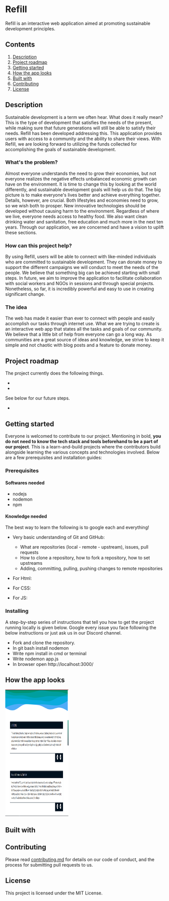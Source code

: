 # Refill

Refill is an interactive web application aimed at promoting sustainable development principles.

## Contents

1. [Description](#description)
1. [Project roadmap](#project-roadmap)
1. [Getting started](#getting-started)
1. [How the app looks](#how-the-app-looks)
1. [Built with](#built-with)
1. [Contributing](#contributing)
1. [License](#license)

## Description

Sustainable development is a term we often hear. What does it really mean? This is the type of development that satisfies the needs of the present, while making sure that future generations will still be able to satisfy their needs. Refill has been developed addressing this. This application provides users with access to a community and the ability to share their views. With Refill, we are looking forward to utilizing the funds collected for accomplishing the goals of sustainable development.


### What's the problem?

Almost everyone understands the need to grow their economies, but not everyone realizes the negative effects unbalanced economic growth can have on the environment. It is time to change this by looking at the world differently, and sustainable development goals will help us do that. The big picture is to make everyone's lives better and achieve everything together. Details, however, are crucial. Both lifestyles and economies need to grow, so we wish both to prosper. New innovative technologies should be developed without causing harm to the environment. Regardless of where we live, everyone needs access to healthy food. We also want clean drinking water and sanitation, free education and much more in the next ten years. Through our application, we are concerned and have a vision to uplift these sections.

### How can this project help?
 
By using Refill, users will be able to connect with like-minded individuals who are committed to sustainable development. They can donate money to support the different campaigns we will conduct to meet the needs of the people. We believe that something big can be achieved starting with small steps. In future, we aim to improve the application to facilitate collaboration with social workers and NGOs in sessions and through special projects. Nonetheless, so far, it is incredibly powerful and easy to use in creating significant change.

### The idea 

The web has made it easier than ever to connect with people and easily accomplish our tasks through internet use. What we are trying to create is an interactive web app that states all the tasks and goals of our community. We believe that a little bit of help from everyone can go a long way. As communities are a great source of ideas and knowledge, we strive to keep it simple and not chaotic with blog posts and a feature to donate money.

## Project roadmap

The project currently does the following things.

- 
-

See below for our future steps.

- 

## Getting started
Everyone is welcomed to contribute to our project. Mentioning in bold, **you do not need to know the tech stack and tools beforehand to be a part of our project**. This is a learn-and-build projects where the contributors build alongside learning the various concepts and technologies involved.
Below are a few prerequisites and installation guides:

### Prerequisites



#### Softwares needed

- nodejs
- nodemon
- npm


#### Knowledge needed

The best way to learn the following is to google each and everything!

-   Very basic understanding of Git and GitHub:

    -   What are repositories (local - remote - upstream), issues, pull requests
    -   How to clone a repository, how to fork a repository, how to set upstreams
    -   Adding, committing, pulling, pushing changes to remote repositories

- For Html:

- For CSS:

- For JS:

### Installing

A step-by-step series of instructions that tell you how to get the project running locally is given below. Google every issue you face following the below instructions or just ask us in our Discord channel.

- Fork and clone the repository.
- In git bash install nodemon 
- Write npm install in cmd or terminal
- Write nodemon app.js
- In browser open http://localhost:3000/

## How the app looks

<img src="refill images\blog view section.png" width="200" height="400">&nbsp;&nbsp;&nbsp;&nbsp;&nbsp;

## Built with


## Contributing

Please read [contributing.md](contributing.md) for details on our code of conduct, and the process for submitting pull requests to us.

## License

This project is licensed under the MIT License.
 
